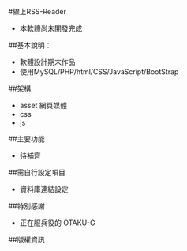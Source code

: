 #線上RSS-Reader
- 本軟體尚未開發完成

##基本說明：
- 軟體設計期末作品
- 使用MySQL/PHP/html/CSS/JavaScript/BootStrap

##架構
- asset 網頁媒體
- css
- js

##主要功能
- 待補齊

##需自行設定項目
- 資料庫連結設定

##特別感謝
- 正在服兵役的 OTAKU-G

##版權資訊